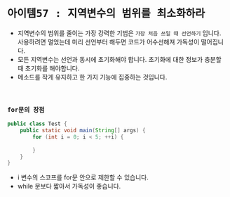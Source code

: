 # `아이템57 : 지역변수의 범위를 최소화하라`

- 지역변수의 범위를 줄이는 가장 강력한 기법은 `가장 처음 쓰일 때 선언하기` 입니다. 사용하려면 멀었는데 미리 선언부터 해두면 코드가 어수선해져 가독성이 떨어집니다. 
- 모든 지역변수는 선언과 동시에 초기화해야 합니다. 초기화에 대한 정보가 충분할 때 초기화를 해야합니다. 
- 메소드를 작게 유지하고 한 가지 기능에 집중하는 것입니다. 

<br>

### `for문의 장점`

```java
public class Test {
    public static void main(String[] args) {
        for (int i = 0; i < 5; ++i) {
            
        }
    }
}
```

- i 변수의 스코프를 for문 안으로 제한할 수 있습니다. 
- while 문보다 짧아서 가독성이 좋습니다. 
